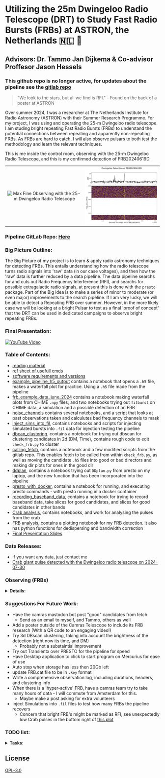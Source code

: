 # Utilizing the 25m Dwingeloo Radio Telescope (DRT) to Study Fast Radio Bursts (FRBs) at ASTRON, the Netherlands 🇳🇱 📡
## Advisors: Dr. Tammo Jan Dijkema & Co-advisor Proffesor Jason Hessels
### This github repo is no longer active, for updates about the pipeline see the [gitlab repo](https://gitlab.camras.nl/dijkema/frbscripts)

> "We look to the stars, but all we find is RFI." - Found on the back of a poster at ASTRON

Over summer 2024, I was a researcher at The Netherlands Institute for Radio Astronomy (ASTRON) with their Summer Research Programme. For my project, I was using and operating the 25-m Dwingeloo radio telescope. I am studing bright repeating Fast Radio Bursts (FRBs) to understand the potential connections between repeating and apparently non-repeating FRBs. As FRBs are hard to catch, I will also observe pulsars to both test the methodology and learn the relevant techniques.

This is me inside the control room, observing with the 25-m Dwingeloo Radio Telescope, and this is my confirmed detection of FRB20240619D.
<table>
  <tr>
    <td style="text-align: center;">
      <img src="https://afinemax.github.io/afinemax1/images/max_25m_1.jpg" alt="Max Fine Observing with the 25-m Dwingeloo Radio Telescope" width="500">
    </td>
    <td style="text-align: center;">
      <img src="https://raw.githubusercontent.com/afinemax/Astron_2024/main/frb_analysis/FRB20240619D_drt_maxfine_2014-08-17.png"width="500">
    </td>
  </tr>
</table>

### Pipeline GitLab Repo: [Here](https://gitlab.camras.nl/dijkema/frbscripts)

### Big Picture Outline:

The Big Picture of my project is to learn & apply radio astronomy techniques for detecting FRBs. This entails understanding how the radio telescope turns radio signals into 'raw' data (in our case voltages), and then how the 'raw' data is further reduced by a data pipeline. The data pipeline searchs for and cuts out Radio Frequency Interference (RFI), and searchs for possible extragalactic radio signals, at present this is done with the `presto` package.  Part of the Big Idea is to make a series of minor to moderate (or even major) improvements to the search pipeline. If I am very lucky, we will be able to detect a Repeating FRB over summer. However, in the more likely case we will be looking at a bright Pulsar to test as a final 'proof of concept' that the DRT can be used in dedicated campaigns to observe bright repeating FRBs.     

### Final Presentation:
[![YouTube Video](https://img.youtube.com/vi/MA0wCurdQSo/0.jpg)](https://www.youtube.com/watch?v=MA0wCurdQSo&t=1s)


### Table of Contents:
* [reading material](https://github.com/afinemax/Astron_2024/tree/main/important_docs_and_papers)
* [ref sheet of usefull cmds](https://github.com/afinemax/Astron_2024/blob/main/ref_cmds.md)
* [software requirements and versions](https://github.com/afinemax/Astron_2024/blob/main/astron_research_2024.yml)
* [example_pipeline_h5_output](https://github.com/afinemax/Astron_2024/tree/main/example_pipeline__h5_output) contains a notebook that opens a `.h5` file, makes a waterfall plot for practice. Using a `.h5` file made from the pipeline
* [frb_example_data_june_2024](https://github.com/afinemax/Astron_2024/tree/main/frb_example_data_june_2024) contains a notebook making waterfall plots from CHIME `.npy` files, and two notebooks trying out `fitburst` on CHIME data, a simulation and a possible detection of an FRB
* [noise_channels](https://github.com/afinemax/Astron_2024/tree/main/noise_channels) contains several notebooks, and a script that looks at past observations taken and calculutes bad frequency channels to mask
* [inject_sims_into_fil](https://github.com/afinemax/Astron_2024/tree/main/inject_sims_into_fil), contains notebooks and scripts for injecting simulated bursts into `.fil` data for injection testing the pipeline
* [dbcan_clustering](https://github.com/afinemax/Astron_2024/tree/main/dbscan_clustering), contains a notebook for trying out dbscan for clustering candidates in 2d (DM, Time), contains rough code to edit `check_frb.py` to cluster
* [calling_fetch](https://github.com/afinemax/Astron_2024/tree/main/calling_fetch), contains a notebook and a few modified scripts from the gitlab repo. This enables fetch to be called from within `check_frb.py`, as well as moving the candidate `.h5` files into good or bad directors and making dir plots for ones in the good dir
* [ddplan](https://github.com/afinemax/Astron_2024/tree/main/ddplan), contains a notebook trying out `DDplan.py` from presto on my laptop, and the new function that has been incorporated into the pipeline 
* [presto_with_docker](https://github.com/afinemax/Astron_2024/tree/main/running_presto_with_docker), contains a notebook for running, and executing presto commands - with presto running in a docker container 
* [recording_baseband_data](https://github.com/afinemax/Astron_2024/tree/main/recording_baseband_data), contains a notebook for trying to record baseband data, take slices for good candidates, and slices for good candidates in other bands
* [Crab analysis](https://github.com/afinemax/Astron_2024/tree/main/crab_analysis), contains notebooks, and work for analysing the pulses from the crab
* [FRB analysis](https://github.com/afinemax/Astron_2024/tree/main/frb_analysis), contains a plotting notebook for my FRB detection. It also has python functions for dedispersing and bandwidth correction 
* [Final Presentation Slides](https://github.com/afinemax/Astron_2024/blob/main/astron_2024_frb_presentation_1.pdf)
 
### Data Releases:
* If you want any data, just contact me
* [Crab giant pulse detected with the Dwingeloo radio telescope on 2024-07-30](https://zenodo.org/records/13143544)


### Observing (FRBs)
<details>
  <summary><strong>Details:</strong></summary>

####  FRB20240619D:
- See [ATel #16690, detected by MeerKat](https://www.astronomerstelegram.org/?read=16690) and [ATel #16732, detected by Westerbork](https://www.astronomerstelegram.org/?read=16732)
- Expected DM: 465 (pc/cm^3)
- Expected Ra, Dec: 297.37, -25.21 (deg)
- We have limited observation time, typically its up ~23:00 - 04:00, I have to be physically in the telescope to take data...
- I have made a postive detection! No Baseband data was recorded due to high RFI


#### FRB20240316A
- See [ATel #16737 , detected by CHIME](https://www.astronomerstelegram.org/?read=16734)
- Expected DM: 351 (pc/cm^3)
- Expected Ra, Dec: 354.58, 32.38


#### FRB20240209A:

- See [ATel#16670 by Vishwangi Shah (McGill University) on behalf of the CHIME/FRB Collaboration](https://www.astronomerstelegram.org/?findmsg)
- Expected DM: 176 (pc/cm^3)
- Expected RA, Dec: 289.91, 86.06 (deg)
- Observing Cadence: Typically ~07:00-10:00, 11:00-15:00 (UTC) Monday to Friday (I have to be physically in the telescope
- Total of around 200 hours on target. Stopped observing around the 16th of July.
</details>


### Suggestions For Future Work:
- Have the camras mastodon bot post "good" candidates from fetch
	- Send as an email to myself, and Tammo, others as well 
- Add a poster outside of the Camras Telescope to include its FRB research (With a QR code to an engaging video!)
- Try 3d DBscan clustering, taking into account the brightness of the detection (right now its time, and DM)
	- Probably not a substaintial improvement
- Try out Transientx over PRESTO for the pipeline for speed 
- Have Desktop application to click to start program on Mercurius for ease of use 
- Auto stop when storage has less then 20Gb left 
- update FRB.cat file to be in `.key` format 
- Write a comprehensive observation log, including durations, headers, and clustering info 
- When there is a 'hyper-active' FRB, have a camras team try to take many hours of data - I will commute from Amsterdam for this. 
	- Maybe make a post asking for extra volunteers 
- Inject Simulations into `.fil` files to test how many FRBs the pipeline recovers
	- Concern that bright FRB's might be marked as RFI, see unexpectedly low Crab pulses in the bottom right of [this plot](https://github.com/afinemax/Astron_2024/blob/main/crab_analysis/cumulative_snr.png)

### TODO list:
<details>
  <summary><strong>Tasks:</strong></summary>

  ### Completed:
  - [x] Understand how FRB signals from space turn into dynamic spectra. See [flowchart](https://github.com/afinemax/Astron_2024/blob/main/flow_charts/frb_to_dynamic_spectra.pdf).
  - [x] Learn how to operate the 25-m Dwingeloo Radio Telescope.
  - [x] Learn how to use [Presto](https://github.com/scottransom/presto) for single pulse searches and RFI removal.
  - [x] Learn how the current pipeline works (`check_frb.py`). See [flowchart](https://github.com/afinemax/Astron_2024/blob/main/flow_charts/fil_to_dynamic_spectra.pdf).
    - Pipeline GitLab repo: [here](https://gitlab.camras.nl/dijkema/frbscripts)
    - My version of the pipeline: [here](https://github.com/afinemax/frbscripts)
    - [x] Create a file of known bad frequency channels to mask.
    - [x] Modify `start_frb.sh` & `check_frb.py` scripts to load from a catalog file instead of hardcoded sources.
  - [x] Learn how [Fetch](https://github.com/devanshkv/fetch) works and implement it into the pipeline.
    - Fetch is installed and working on Uranus!
  - [x] Learn how [TransientX](https://github.com/ypmen/TransientX) works.
  - [x] Understand what Burst Parameters can be observed & measured directly, and which ones can be inferred.
	- List out model components from FITBURST, polarization, fluence, etc.
  - [x] Understand how to use [fitburst](https://github.com/CHIMEFRB/fitburst).
  - [x] Compare pipeline outputs when using the `--ignorechan` flag in  `check_frb.py`
  - [x] Try using `fitburst` on the CHIME data I have, simulated data, and my possible detection of FRB20240209A.
  - [x] Try a clustering algorithm for reducing the total number of candidates (e.g. DBSCAN).
  - [x] Implement dbscan clustering into `check_frb.py`
	- Reduces number of candidates by ~ the number of DM trials
  - [x] Modify the scrits to record observations on Uranus (instead of Mercurius)
	- Paul, and Tammo did this, plugging in some cabels and running a data stream from mercurius to uranus
	- can record L and P bands directly onto Uranus
  - [x] Modify `check_frb.py` to run `fetch`, and move the files into the good and bad dirs, make diagnostic `.png`s
  - [x] Add back log file for candidates
	- Added a `#header`
  - [x] Added a log file for pipeline crashes
  - [x] Added observing time, and number of good candidates to `frb_dashboard.py`
  - [x] Work on making the pipeline run in real time
        - [x] Modify storage location of `.fil` files from `/date` to `/date/>bandname<` for runnning the pipeline in real time
                - [x] Modify `frb_dashboard.py` for the new file organization
        - [x] Make a `good` dir to hold all the good `.h5` and `.png` files located at `/date/good`
- [x] Figure out what causes the pipeline to crash, and adjust the number of CPU cores as needed 
        - [x] `dashboard.py` was using all the CPUS... fixed
        - [x] Limit GPU to one call of `fetch`
        - Good CPU limit seems around 12 per band?, No noticable increase after this
        - Still crashes, L1 and L2 recording seems unstable
  - [x] Double Check `if` statments for `--ignorechan` option in `check_frb.py` 
  - [x] Look into making simulated, injecting simulations into `.fil` files for testing.
	- `fitburst` has a cool `simulate_burst.py` script that can simulate dedispersed or dispersed dynamic spectrums
	- [will](https://github.com/josephwkania/will/tree/master) is a simulator that can be used to inject (and extract!) simulated pulses into `.fil` files!
        - [ ] Struggling on controlling the amplitude (SNR) of the injected signal, talked to Dirk who offered advice but haven't worked on this in a while  
- [x] record raw voltages
	- [x] Understand how to record raw voltages aka baseband data
	- [x] Wrote function to slice a small chunk of data into a new file for a candidate 
	- [x] Write a function to convert arrival times for different frequency bands based on the DM
	- [x] Write function to loop through candidates, and then delete the big baseband files
        - [x] Implement into pipeline
	- [x] Added storage on ram disk to `frb_dashboard.py`
	- [x] Test
  - [x] Read how the `single_pulse_search` works in `presto`, and how it determines the SNR
        - How it determines SNR
        - what time it uses for the time of the candidate (it is topocentric, top of band)
        - How many, and what size time boxcars in the search

- [x] Analysis of the Crab Pulsar (see [Crab analysis](https://github.com/afinemax/Astron_2024/tree/main/crab_analysis):
	- Make plots of SNR, Fluence, $E_{\nu}$ for the crab over many hours of observations
	- Compare to 2019, 2024 Crab paper, and Nature Paper
	- Addtionaly make some stastical plots of the Crab in the different Bands
	
 
  ### To Do: 
  - [ ]Implement [TransientX](https://github.com/ypmen/TransientX) into the pipeline.
        - Waiting for it to be installed on Uranus.

  - [ ] Write documenation for pipelines, new flowcharts
  - [ ] Understand what Paul and Tammo did to have the data record on Uranus
  - [ ] write an introduction section on `FRBS`, the DRT, and our observational parameters (bandwidth, devices, data points per second etc)
  - [ ] Fill in black boxes in the flowcharts.
	- Look into how `presto` actually removes RFI and finds pulses.
        - Look into how candidates are extracted from the `.fil` file.
  - [ ] Make a 'hip' mastodon bot to display the pngs from the good candidates
	- [ ] maybe make the pngs nan out detected RFI  
  - [ ] Make a script to make `.h5` files with full resolution for a good fetch candidate.
  - [ ] Injection testing the pipeline.
  - [ ] Test the pipeline on Crab or Pulsar and compare the number of recovered vs. missed bursts.
  	- This would be a good test for our clustering methodology as well. 
  - [ ] Combine data with other telescopes to measure fringes/localization.
  - [ ] Maybe make a docker container version of the pipeline.
  - [ ] Read more FRB papers.
  - [ ] Make nicely formatted documentation for the pipeline. 
  - [ ] Understand what happens when intra-channel Dispersion is dominate. 
  - [ ] Understand how our FRB search and CHIME's differ, IE with many antennas .
  - [ ] Make 'hip' popular science videos on research
  - [ ] Understand Red vs White Noise.
</details>


## License

[GPL-3.0](https://github.com/afinemax/Astron_2024/blob/main/LICENSE)
